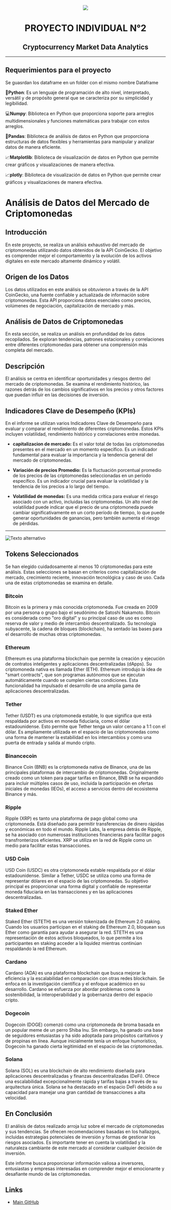 <p align="center">
  <img src="src/stock-market-6531146_1280.jpg">
</p>

<h1 align="center"> PROYECTO INDIVIDUAL N°2</h1>

<h2 align="center">Cryptocurrency Market Data Analytics</h2>

<hr>

## Requerimientos para el proyecto

<p align="justify">

  Se guasrdan los dataframe en un folder con el mismo nombre Dataframe

  🐍**Python**:  Es un lenguaje de programación de alto nivel, interpretado, versátil y de propósito general que se caracteriza por su simplicidad y legibilidad. 

  💻**Numpy**: Biblioteca en Python que proporciona soporte para arreglos multidimensionales y funciones matemáticas para trabajar con estos arreglos. 

  🐼**Pandas**: Biblioteca de análisis de datos en Python que proporciona estructuras de datos flexibles y herramientas para manipular y analizar datos de manera eficiente.

  📈**Matplotlib**:  Biblioteca de visualización de datos en Python que permite crear gráficos y visualizaciones de manera efectiva.

  📈**plotly**:  Biblioteca de visualización de datos en Python que permite crear gráficos y visualizaciones de manera efectiva.


# Análisis de Datos del Mercado de Criptomonedas

## Introducción
En este proyecto, se realiza un análisis exhaustivo del mercado de criptomonedas utilizando datos obtenidos de la API CoinGecko. El objetivo es comprender mejor el comportamiento y la evolución de los activos digitales en este mercado altamente dinámico y volátil.

## Origen de los Datos
Los datos utilizados en este análisis se obtuvieron a través de la API CoinGecko, una fuente confiable y actualizada de información sobre criptomonedas. Esta API proporciona datos esenciales como precios, volúmenes de negociación, capitalización de mercado y más.

## Análisis de Datos de Criptomonedas
En esta sección, se realiza un análisis en profundidad de los datos recopilados. Se exploran tendencias, patrones estacionales y correlaciones entre diferentes criptomonedas para obtener una comprensión más completa del mercado.

## Descripción
El análisis se centra en identificar oportunidades y riesgos dentro del mercado de criptomonedas. Se examina el rendimiento histórico, las razones detrás de los cambios significativos en los precios y otros factores que puedan influir en las decisiones de inversión.

## Indicadores Clave de Desempeño (KPIs)
En el informe se utilizan varios Indicadores Clave de Desempeño para evaluar y comparar el rendimiento de diferentes criptomonedas. Estos KPIs incluyen volatilidad, rendimiento histórico y correlaciones entre monedas.

- **capitalizacion de mercado:** Es el valor total de todas las criptomonedas presentes en el mercado en un momento específico. Es un indicador fundamental para evaluar la importancia y la tendencia general del mercado de criptomonedas.

- **Variación de precios Promedio:** Es la fluctuación porcentual promedio de los precios de las criptomonedas seleccionadas en un período específico. Es un indicador crucial para evaluar la volatilidad y la tendencia de los precios a lo largo del tiempo.

- **Volatilidad de monedas:** Es una medida crítica para evaluar el riesgo asociado con un activo, incluidas las criptomonedas. Un alto nivel de volatilidad puede indicar que el precio de una criptomoneda puede cambiar significativamente en un corto período de tiempo, lo que puede generar oportunidades de ganancias, pero también aumenta el riesgo de pérdidas.



-------
![Texto alternativo](src/cryptocurrency-3409725_1280.jpg)

## Tokens Seleccionados
Se han elegido cuidadosamente al menos 10 criptomonedas para este análisis. Estas selecciones se basan en criterios como capitalización de mercado, crecimiento reciente, innovación tecnológica y caso de uso. Cada una de estas criptomonedas se examina en detalle.

### Bitcoin
Bitcoin es la primera y más conocida criptomoneda. Fue creada en 2009 por una persona o grupo bajo el seudónimo de Satoshi Nakamoto. Bitcoin es considerada como "oro digital" y su principal caso de uso es como reserva de valor y medio de intercambio descentralizado. Su tecnología subyacente, la cadena de bloques (blockchain), ha sentado las bases para el desarrollo de muchas otras criptomonedas.

### Ethereum
Ethereum es una plataforma blockchain que permite la creación y ejecución de contratos inteligentes y aplicaciones descentralizadas (dApps). Su criptomoneda nativa es llamada Ether (ETH). Ethereum introdujo la idea de "smart contracts", que son programas autónomos que se ejecutan automáticamente cuando se cumplen ciertas condiciones. Esta funcionalidad ha impulsado el desarrollo de una amplia gama de aplicaciones descentralizadas.

### Tether
Tether (USDT) es una criptomoneda estable, lo que significa que está respaldada por activos en moneda fiduciaria, como el dólar estadounidense. Esto permite que Tether tenga un valor cercano a 1:1 con el dólar. Es ampliamente utilizada en el espacio de las criptomonedas como una forma de mantener la estabilidad en los intercambios y como una puerta de entrada y salida al mundo cripto.

### Binancecoin
Binance Coin (BNB) es la criptomoneda nativa de Binance, una de las principales plataformas de intercambio de criptomonedas. Originalmente creado como un token para pagar tarifas en Binance, BNB se ha expandido para incluir múltiples casos de uso, incluida la participación en ofertas iniciales de monedas (IEOs), el acceso a servicios dentro del ecosistema Binance y más.

### Ripple
Ripple (XRP) es tanto una plataforma de pago global como una criptomoneda. Está diseñado para permitir transferencias de dinero rápidas y económicas en todo el mundo. Ripple Labs, la empresa detrás de Ripple, se ha asociado con numerosas instituciones financieras para facilitar pagos transfronterizos eficientes. XRP se utiliza en la red de Ripple como un medio para facilitar estas transacciones.

### USD Coin
USD Coin (USDC) es otra criptomoneda estable respaldada por el dólar estadounidense. Similar a Tether, USDC se utiliza como una forma de representar dólares en el espacio de las criptomonedas. Su objetivo principal es proporcionar una forma digital y confiable de representar moneda fiduciaria en las transacciones y en las aplicaciones descentralizadas.

### Staked Ether
Staked Ether (STETH) es una versión tokenizada de Ethereum 2.0 staking. Cuando los usuarios participan en el staking de Ethereum 2.0, bloquean sus Ether como garantía para ayudar a asegurar la red. STETH es una representación de estos activos bloqueados, lo que permite a los participantes en staking acceder a la liquidez mientras continúan respaldando la red Ethereum.

### Cardano
Cardano (ADA) es una plataforma blockchain que busca mejorar la eficiencia y la escalabilidad en comparación con otras redes blockchain. Se enfoca en la investigación científica y el enfoque académico en su desarrollo. Cardano se esfuerza por abordar problemas como la sostenibilidad, la interoperabilidad y la gobernanza dentro del espacio cripto.

### Dogecoin
Dogecoin (DOGE) comenzó como una criptomoneda de broma basada en un popular meme de un perro Shiba Inu. Sin embargo, ha ganado una base de seguidores entusiastas y ha sido adoptada para propósitos caritativos y de propinas en línea. Aunque inicialmente tenía un enfoque humorístico, Dogecoin ha ganado cierta legitimidad en el espacio de las criptomonedas.

### Solana
Solana (SOL) es una blockchain de alto rendimiento diseñada para aplicaciones descentralizadas y finanzas descentralizadas (DeFi). Ofrece una escalabilidad excepcionalmente rápida y tarifas bajas a través de su arquitectura única. Solana se ha destacado en el espacio DeFi debido a su capacidad para manejar una gran cantidad de transacciones a alta velocidad.


## En Conclusión
El análisis de datos realizado arroja luz sobre el mercado de criptomonedas y sus tendencias. Se ofrecen recomendaciones basadas en los hallazgos, incluidas estrategias potenciales de inversión y formas de gestionar los riesgos asociados. Es importante tener en cuenta la volatilidad y la naturaleza cambiante de este mercado al considerar cualquier decisión de inversión.

Este informe busca proporcionar información valiosa a inversores, entusiastas y empresas interesadas en comprender mejor el emocionante y desafiante mundo de las criptomonedas.





## **Links**

+ [Main GitHub](https://github.com/gdelrio0410)